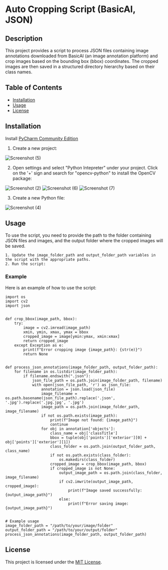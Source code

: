 
# Auto Cropping Script (BasicAI, JSON)
## Description
This project provides a script to process JSON files containing image annotations downloaded from BasicAI (an image annotation platform) and crop images based on the bounding box (bbox) coordinates. The cropped images are then saved in a structured directory hierarchy based on their class names.

## Table of Contents
- [Installation](#installation)
- [Usage](#usage)
- [License](#license)

## Installation
Install [PyCharm Community Edition](https://www.jetbrains.com/pycharm/download/?section=windows)


1. Create a new project:

![Screenshot (5)](https://github.com/user-attachments/assets/505ebcc0-a23f-41de-8e75-bd82759452ce)


2. Open settings and select "Python Intepreter" under your project. Click on the '+' sign and search for "opencv-python" to install the OpenCV package:

![Screenshot (2)](https://github.com/user-attachments/assets/1bc46e42-2b96-404d-8a32-f3347c3db87d)
![Screenshot (6)](https://github.com/user-attachments/assets/a913794f-e252-47f4-84ee-5599aa880fb0)
![Screenshot (7)](https://github.com/user-attachments/assets/18c56eba-8351-470a-b263-fdf4a6077608)

3. Create a new Python file:

![Screenshot (4)](https://github.com/user-attachments/assets/7344ef74-ca51-4d8e-be36-91933edf2906)

## Usage
To use the script, you need to provide the path to the folder containing JSON files and images, and the output folder where the cropped images will be saved.

    1. Update the image_folder_path and output_folder_path variables in the script with the appropriate paths.
    2. Run the script:

### Example
Here is an example of how to use the script:

    import os
    import cv2
    import json


    def crop_bbox(image_path, bbox):
        try:
            image = cv2.imread(image_path)
            xmin, ymin, xmax, ymax = bbox
            cropped_image = image[ymin:ymax, xmin:xmax]
            return cropped_image
        except Exception as e:
            print(f"Error cropping image {image_path}: {str(e)}")
            return None


    def process_json_annotations(image_folder_path, output_folder_path):
        for filename in os.listdir(image_folder_path):
            if filename.endswith(".json"):
                json_file_path = os.path.join(image_folder_path, filename)
                with open(json_file_path, 'r') as json_file:
                    annotation = json.load(json_file)
                    image_filename = os.path.basename(json_file_path).replace('.json', '.jpg').replace('.jpg.jpg', '.jpg')
                    image_path = os.path.join(image_folder_path, image_filename)
                    if not os.path.exists(image_path):
                        print(f"Image not found: {image_path}")
                        continue
                    for obj in annotation['objects']:
                        class_name = obj['classTitle']
                        bbox = tuple(obj['points']['exterior'][0] + obj['points']['exterior'][1])
                        class_folder = os.path.join(output_folder_path, class_name)
                        if not os.path.exists(class_folder):
                            os.makedirs(class_folder)
                        cropped_image = crop_bbox(image_path, bbox)
                        if cropped_image is not None:
                            output_image_path = os.path.join(class_folder, image_filename)
                            if cv2.imwrite(output_image_path, cropped_image):
                                print(f"Image saved successfully: {output_image_path}")
                            else:
                                print(f"Error saving image: {output_image_path}")


    # Example usage
    image_folder_path = "/path/to/your/image/folder"
    output_folder_path = "/path/to/your/output/folder"
    process_json_annotations(image_folder_path, output_folder_path)


## License
This project is licensed under the [MIT License](https://www.mit.edu/~amini/LICENSE.md).



